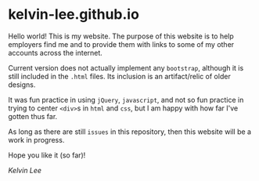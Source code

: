 # kelvin-lee.github.io

Hello world! This is my website. The purpose of this website is to help employers find me and to provide them with links to some of my other accounts across the internet.

Current version does not actually implement any `bootstrap`, although it is still included in the `.html` files. Its inclusion is an artifact/relic of older designs. 

It was fun practice in using `jQuery`, `javascript`, and not so fun practice in trying to center `<div>`s in `html` and `css`, but I am happy with how far I've gotten thus far. 

As long as there are still `issues` in this repository, then this website will be a work in progress.

Hope you like it (so far)!


*Kelvin Lee*

